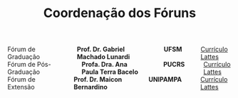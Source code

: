 ﻿---
layout: page-fullwidth
title: "Coordenação dos Fóruns"
subheadline: ""
permalink: "/coordenacao_eventos/"
header:
  image_fullwidth: BannerERES2024.png
---

<div class="row">
	<div class="small-12 large-4 columns">
        Fórum de Graduação<br>
			<img src="https://eres-sbc-br.github.io/eres2024/images/gabriel.jpg" alt=""><br>
			<b>Prof. Dr. Gabriel Machado Lunardi</b><br>
			<b>UFSM</b><br>
			<a href="http://lattes.cnpq.br/4632931567721071" target="_blank">Currículo Lattes</a>
  </div>
  <div class="small-12 large-4 columns">
        Fórum de Pós-Graduação<br>
			<img src="https://eres-sbc-br.github.io/eres2024/images/bacelo.gif" alt=""><br>
			<b>Profa. Dra. Ana Paula Terra Bacelo</b><br>
		    <b>PUCRS</b><br>
			<a href="http://lattes.cnpq.br/5975016180594017" target="_blank">Currículo Lattes</a>
  </div>
  <div class="small-12 large-4 columns">
        Fórum de Extensão<br>
			<img src="https://eres-sbc-br.github.io/eres2024/images/silveira.gif" alt=""><br>
			<b>Prof. Dr. Maicon Bernardino</b><br>
			<b>UNIPAMPA</b><br>
			<a href="http://lattes.cnpq.br/0523166822363498" target="_blank">Currículo Lattes</a>
  </div>  
</div>
